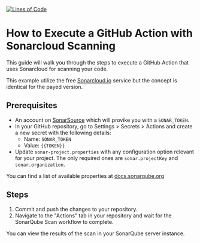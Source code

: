 [![Lines of Code](https://sonarcloud.io/api/project_badges/measure?project=Mathmagicians_kumori&metric=ncloc)](https://sonarcloud.io/summary/new_code?id=Mathmagicians_kumori)

# How to Execute a GitHub Action with Sonarcloud Scanning
This guide will walk you through the steps to execute a GitHub Action that uses Sonarcloud for scanning your code.

This example utilize the free [Sonarcloud.io](https://sonarcloud.io/) service but the concept is identical for the payed version.

## Prerequisites

- An account on [SonarSource](https://www.sonarsource.com/products/sonarcloud/) which will provike you with a `SONAR_TOKEN`. 
- In your GitHub repository, go to Settings > Secrets > Actions and create a new secret with the following details:
  - Name: `SONAR_TOKEN`
  - Value: `{{TOKEN}}`
- Update `sonar-project.properties` with any configuration option relevant for your project. The only required ones are `sonar.projectKey` and `sonar.organization`.

You can find a list of available properties at [docs.sonarqube.org](https://docs.sonarqube.org/latest/analyzing-source-code/analysis-parameters/)

## Steps

1. Commit and push the changes to your repository.
2. Navigate to the "Actions" tab in your repository and wait for the SonarQube Scan workflow to complete.

You can view the results of the scan in your SonarQube server instance.